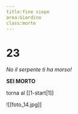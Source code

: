 ```yaml
---
title:fine siepe
area:Giardino
class:morte
---
```

# 23
_No il serpente ti ha morso!_

**SEI MORTO**

torna al [[1-start|1]]

![[foto_14.jpg]]